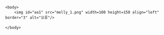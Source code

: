 <html>
	<head>
		<title>스킨표</title>
	</head>
	
	<body>
		<img id="aa1" src="melly_1.png" width=100 height=150 align="left" border="3" alt="오류"/>
  
	</body>

</html>
